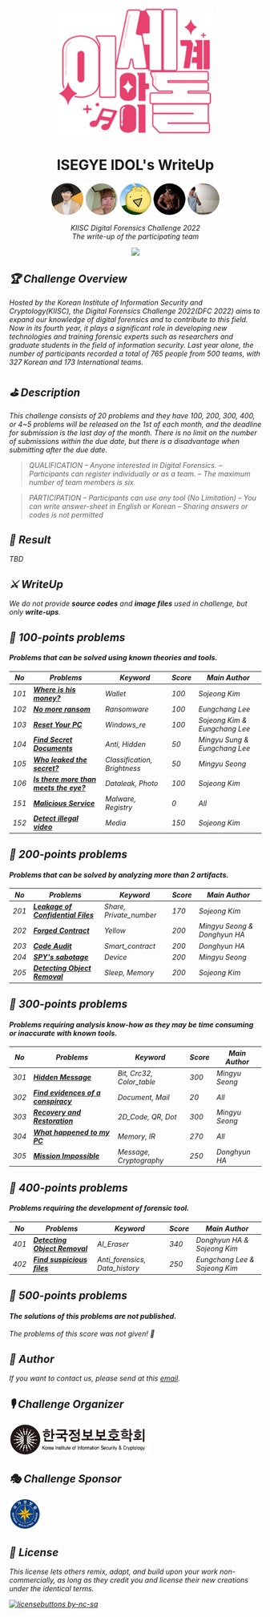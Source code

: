 <p align='center'><img src="./res/isedol_logo.png" height="256"></p>

<h1 align="center">ISEGYE IDOL's WriteUp</a></h1>

<p align="center">
    <img src="./res/contributor.png" height="64"/>
</p>

<p align="center">
  <em>KIISC Digital Forensics Challenge 2022</br>
  <em>The write-up of the participating team
</p>

<p align="center">
    <a href="https://hits.seeyoufarm.com"><img src="https://hits.seeyoufarm.com/api/count/incr/badge.svg?url=https%3A%2F%2Fgithub.com%2FDFC-2022-ISEGYE-IDOL%2Fwrite-up&count_bg=%23B73DC8&title_bg=%23555555&icon=&icon_color=%23E7E7E7&title=hits&edge_flat=false"/></a>
</p>

## 🏆 Challenge Overview
Hosted by the Korean Institute of Information Security and Cryptology(KIISC), the Digital Forensics Challenge 2022(DFC 2022) aims to expand our knowledge of digital forensics and to contribute to this field. Now in its fourth year, it plays a significant role in developing new technologies and training forensic experts such as researchers and graduate students in the field of information security. Last year alone, the number of participants recorded a total of 765 people from 500 teams, with 327 Korean and 173 International teams.

## ⛳️ Description
This challenge consists of 20 problems and they have 100, 200, 300, 400, or 4~5 problems will be released on the 1st of each month, and the deadline for submission is the last day of the month. There is no limit on the number of submissions within the due date, but there is a disadvantage when submitting after the due date.

> QUALIFICATION
– Anyone interested in Digital Forensics.
– Participants can register individually or as a team.
– The maximum number of team members is six.

> PARTICIPATION
– Participants can use any tool (No Limitation)
– You can write answer-sheet in English or Korean
– Sharing answers or codes is not permitted

## 🎉 Result
TBD

## ⚔️ WriteUp

We do not provide <strong>source codes</strong> and <strong>image files</strong> used in challenge, but only <strong>write-ups</strong>.

## 🐥 100-points problems
#### Problems that can be solved using known theories and tools.

| No | Problems | Keyword | Score | Main Author |
|----|----------|---------|-------|-------------|
| 101 | <strong>[Where is his money?](./write-up/[ISEGYE_IDOL][101].pdf)</strong> | Wallet | 100 | Sojeong Kim |
| 102 | <strong>[No more ransom](./write-up/[ISEGYE_IDOL][102].pdf)</strong> | Ransomware | 100 | Eungchang Lee |
| 103 | <strong>[Reset Your PC](./write-up/[ISEGYE_IDOL][103].pdf)</strong> | Windows_re | 100 | Sojeong Kim & Eungchang Lee |
| 104 | <strong>[Find Secret Documents](./write-up/[ISEGYE_IDOL][104].pdf)</strong> | Anti, Hidden | 50 | Mingyu Sung & Eungchang Lee |
| 105 | <strong>[Who leaked the secret?](./write-up/[ISEGYE_IDOL][105].pdf)</strong> | Classification, Brightness | 50 | Mingyu Seong |
| 106 | <strong>[Is there more than meets the eye?](./write-up/[ISEGYE_IDOL][106].pdf)</strong> | Dataleak, Photo | 100 | Sojeong Kim |
| 151 | <strong>[Malicious Service](./write-up/[ISEGYE_IDOL][151].pdf)</strong> | Malware, Registry | 0 | All |
| 152 | <strong>[Detect illegal video](./write-up/[ISEGYE_IDOL][152].pdf)</strong> | Media | 150 | Sojeong Kim |

## 🦩 200-points problems
#### Problems that can be solved by analyzing more than 2 artifacts.

| No | Problems | Keyword | Score | Main Author |
|----|----------|---------|-------|-------------|
| 201 | <strong>[Leakage of Confidential Files](./write-up/[ISEGYE_IDOL][201].pdf)</strong> | Share, Private_number | 170 | Sojeong Kim |
| 202 | <strong>[Forged Contract](./write-up/[ISEGYE_IDOL][202].pdf)</strong> | Yellow | 200 | Mingyu Seong & Donghyun HA |
| 203 | <strong>[Code Audit](./write-up/[ISEGYE_IDOL][203].pdf)</strong> | Smart_contract | 200 |  Donghyun HA |
| 204 | <strong>[SPY's sabotage](./write-up/[ISEGYE_IDOL][204].pdf)</strong> | Device | 200 | Mingyu Seong |
| 205 | <strong>[Detecting Object Removal](./write-up/[ISEGYE_IDOL][205].pdf)</strong> | Sleep, Memory | 200 | Sojeong Kim |

## 🦉 300-points problems
#### Problems requiring analysis know-how as they may be time consuming or inaccurate with known tools.

| No | Problems | Keyword | Score | Main Author |
|----|----------|---------|-------|-------------|
| 301 | <strong>[Hidden Message](./write-up/[ISEGYE_IDOL][301].pdf)</strong> | Bit, Crc32, Color_table | 300 | Mingyu Seong |
| 302 | <strong>[Find evidences of a conspiracy](./write-up/[ISEGYE_IDOL][302].pdf)</strong> | Document, Mail | 20 | All |
| 303 | <strong>[Recovery and Restoration](./write-up/[ISEGYE_IDOL][303].pdf)</strong> | 2D_Code, QR, Dot | 300 | Mingyu Seong |
| 304 | <strong>[What happened to my PC](./write-up/[ISEGYE_IDOL][304].pdf)</strong> | Memory, IR | 270 | All |
| 305 | <strong>[Mission Impossible](./write-up/[ISEGYE_IDOL][305].pdf)</strong> | Message, Cryptography | 250 | Donghyun HA |

## 🐉 400-points problems
#### Problems requiring the development of forensic tool.

| No | Problems | Keyword | Score | Main Author |
|----|----------|---------|-------|-------------|
| 401 | <strong>[Detecting Object Removal](./write-up/[ISEGYE_IDOL][401].pdf)</strong> | AI_Eraser | 340 | Donghyun HA & Sojeong Kim |
| 402 | <strong>[Find suspicious files](./write-up/[ISEGYE_IDOL][402].pdf)</strong> | Anti_forensics, Data_history | 250 | Eungchang Lee & Sojeong Kim |

## 🚀 500-points problems
#### The solutions of this problems are not published.

The problems of this score was not given! 🤔

## 📝 Author
If you want to contact us, please send at this [email](mailto:dfc-isegyeidol@googlegroups.com).

## 🎙 Challenge Organizer

<img src="./res/kiisc_logo.png" height="64">

## 🎭 Challenge Sponsor

<img src="./res/nis_logo.png" height="64">

## 📌 License
This license lets others remix, adapt, and build upon your work non-commercially, as long as they credit you and license their new creations under the identical terms.

[![licensebuttons by-nc-sa](https://licensebuttons.net/l/by-nc-sa/3.0/88x31.png)](https://creativecommons.org/licenses/by-nc-sa/4.0)
